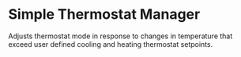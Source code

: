 # Simple Thermostat Manager
Adjusts thermostat mode in response to changes in temperature that exceed user defined cooling and heating thermostat setpoints.
